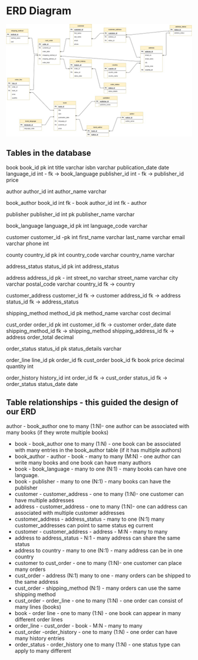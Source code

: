 
# ERD Diagram

![ERD diagram](ERD.jpeg)


## Tables in the database
book
book_id pk int 
title varchar
isbn varchar
publication_date date
language_id int - fk -> book_language
publisher_id int - fk -> publisher_id
price 

author
author_id int
author_name varchar

book_author
book_id int fk - book
author_id int fk - author

publisher
publisher_id int pk 
publisher_name varchar

book_language
language_id pk int 
language_code varchar

customer
customer_id -pk int 
first_name varchar
last_name varchar
email varchar
phone int

county 
country_id pk int
country_code varchar
country_name varchar

address_status
status_id pk int
address_status 

address
address_id pk - int
street_no  varchar
street_name  varchar
city varchar
postal_code varchar
country_id fk -> country

customer_address
customer_id fk -> customer 
address_id fk -> address
status_id fk -> address_status

shipping_method
method_id pk
method_name varchar
cost decimal

cust_order
order_id pk int
customer_id fk -> customer
order_date date
shipping_method_id fk -> shipping_method
shipping_address_id fk -> address
order_total decimal

order_status
status_id pk
status_details varchar

order_line
line_id pk
order_id fk cust_order
book_id fk book
price decimal
quantity int

order_history
history_id int 
order_id fk -> cust_order
status_id fk -> order_status
status_date date


## Table relationships - this guided the design of our ERD
author - book_author one to many (1:N)- one author can be associated with many books (if they wrote multiple books)
* book - book_author one to many (1:N) - one book can be associated with many entries in the book_author table (if it has multiple authors)
* book_author - author - book - many to many (M:N) - one author can write many books and one book can have many authors
* book - book_language - many to one (N:1) - many books can have one language. 
* book - publisher - many to one (N:1) - many books can have the publisher
* customer - customer_address - one to many (1:N)- one customer can have multiple addresses
* address - customer_address - one to many (1:N)- one can address can associated with multiple customer addresses
* customer_address - address_status - many to one (N:1) many customer_addresses can point to same status eg current
* customer - customer_address - address - M:N  - many to many
* address to address_status - N:1 - many address can share the same status 
* address to country - many to one (N:1) - many address can be in one country
* customer to cust_order - one to many (1:N)- one customer can place many orders
* cust_order - address (N:1) many to one - many orders can be shipped to the same address
* cust_order - shipping_method (N:1) - many orders can use the same shipping method
* cust_order - order_line - one to many (1:N) - one order can consist of many lines (books)
* book - order line - one to many (1:N) - one book can appear in many different order lines
* order_line - cust_order - book - M:N - many to many
* cust_order -order_history - one to many (1:N) - one order can have many history entries 
* order_status - order_history one to many (1:N) - one status type can apply to many different  